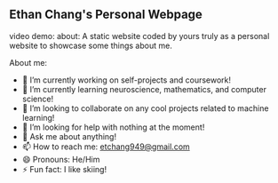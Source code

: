 ## Ethan Chang's Personal Webpage
video demo:
about: A static website coded by yours truly as a personal website to showcase some things about me.

About me:
- 🔭 I’m currently working on self-projects and coursework!
- 🌱 I’m currently learning neuroscience, mathematics, and computer science!
- 👯 I’m looking to collaborate on any cool projects related to machine learning!
- 🤔 I’m looking for help with nothing at the moment!
- 💬 Ask me about anything!
- 📫 How to reach me: etchang949@gmail.com
- 😄 Pronouns: He/Him
- ⚡ Fun fact: I like skiing!
<!-- **ethan-chang-nmc/ethan-chang-nmc** is a ✨ _special_ ✨ repository because its `README.md` (this file) appears on your GitHub profile. -->
